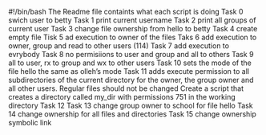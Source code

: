 #!/bin/bash
The Readme file containts what each script is doing
Task 0 swich user to betty
Task 1 print current username
Task 2 print all groups of current user
Task 3 change file ownership from hello to betty
Task 4 create empty file
Tisk 5 ad execution to owner of the files 
Taks 6 add execution to owner, group and read to other users (114)
Task 7 add execution to evrybody
Task 8 no permisiions to user and group and all to others
Task 9 all to user, rx to group and wx to other users
Task 10 sets the mode of the file hello the same as olleh’s mode
Task 11 adds execute permission to all subdirectories of the current directory for the owner, the group owner and all other users. Regular files should not be changed
Create a script that creates a directory called my_dir with permissions 751 in the working directory Task 12
Task 13 change group owner to school for file hello
Task 14 change ownership for all files and directories
Task 15 change ownership symbolic link 
